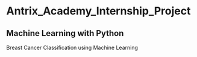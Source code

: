 # Antrix_Academy_Internship_Project
## Machine Learning with Python
Breast Cancer Classification using Machine Learning
